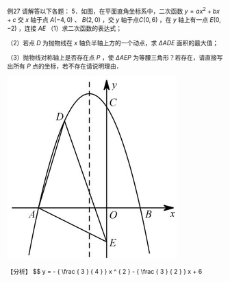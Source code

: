 例27 请解答以下各题： 5．如图，在平面直角坐标系中，二次函数 $y = a x ^ { 2 } + b x + c$ 交 $x$ 轴于点 $A ( - 4 , 0 )$ 、 $B ( 2 , 0 )$ ，交 $y$ 轴于点$C ( 0 , 6 )$ ，在 $y$ 轴上有一点 $E ( 0 , - 2 )$ ，连接 $A E$
（1）求二次函数的表达式；

（2）若点 $D$ 为抛物线在 $x$ 轴负半轴上方的一个动点，求 $\Delta A D E$ 面积的最大值；

（3）抛物线对称轴上是否存在点 $P$ ，使 $\Delta A E P$ 为等腰三角形？若存在，请直接写出所有 $P$ 点的坐标，若不存在请说明理由．

![](<../../qs_image_DB/专题3-2_一网打尽14类·二次函数的存在性问题（解析版）_/888b0370a8f991f3273855af37cc59f68be8ebe0d422db7898417bc5a3c17394.jpg>)

【分析】 $$
y = - { \frac { 3 } { 4 } } x ^ { 2 } - { \frac { 3 } { 2 } } x + 6
